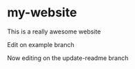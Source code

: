 # my-website

This is a really awesome website

Edit on example branch

Now editing on the update-readme branch

